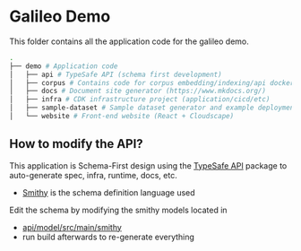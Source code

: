 # Galileo Demo

This folder contains all the application code for the galileo demo.

```sh
.
├── demo # Application code
│   ├── api # TypeSafe API (schema first development)
│   ├── corpus # Contains code for corpus embedding/indexing/api docker (semantic search ++)
│   ├── docs # Document site generator (https://www.mkdocs.org/)
│   ├── infra # CDK infrastructure project (application/cicd/etc)
│   ├── sample-dataset # Sample dataset generator and example deployment constructs
│   └── website # Front-end website (React + Cloudscape)
```

## How to modify the API?

This application is Schema-First design using the [TypeSafe API](https://aws.github.io/aws-pdk/developer_guides/type-safe-api/index.html) package to auto-generate spec, infra, runtime, docs, etc.

- [Smithy](https://smithy.io/2.0/) is the schema definition language used

Edit the schema by modifying the smithy models located in

- [api/model/src/main/smithy](api/model/src/main/smithy)
- run build afterwards to re-generate everything
